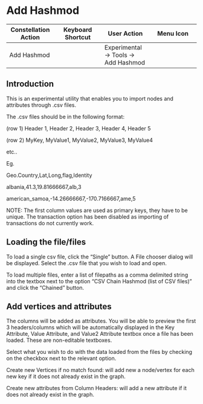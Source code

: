 # Add Hashmod

<table class="table table-striped">
<colgroup>
<col style="width: 25%" />
<col style="width: 25%" />
<col style="width: 25%" />
<col style="width: 25%" />
</colgroup>
<thead>
<tr class="header">
<th>Constellation Action</th>
<th>Keyboard Shortcut</th>
<th>User Action</th>
<th style="text-align: center;">Menu Icon</th>
</tr>
</thead>
<tbody>
<tr class="odd">
<td>Add Hashmod</td>
<td></td>
<td>Experimental -&gt; Tools -&gt; Add Hashmod</td>
<td style="text-align: center;"></td>
</tr>
</tbody>
</table>

## Introduction

This is an experimental utility that enables you to import nodes and 
attributes through .csv files.

The .csv files should be in the following format:

(row 1) Header 1, Header 2, Header 3, Header 4, Header 5

(row 2) MyKey, MyValue1, MyValue2, MyValue3, MyValue4

etc..

Eg.

Geo.Country,Lat,Long,flag,Identity

albania,41.3,19.81666667,alb,3

american_samoa,-14.26666667,-170.7166667,ame,5

NOTE: The first column values are used as primary keys, they have to be unique.
The transaction option has been disabled as importing of transactions 
do not currently work.

## Loading the file/files

To load a single csv file, click the “Single” button. A File chooser dialog 
will be displayed. Select the .csv file that you wish to load and open.

To load multiple files, enter a list of filepaths as a comma delimited string
into the textbox next to the option “CSV Chain Hashmod (list of CSV files)” and 
click the “Chained” button.

## Add vertices and attributes

The columns will be added as attributes.
You will be able to preview the first 3 headers/columns 
which will be automatically displayed in the Key Attribute, Value Attribute, 
and Value2 Attribute textbox once a file has been loaded. These are non-editable
textboxes.

Select what you wish to do with the data loaded from the files by checking on 
the checkbox next to the relevant option.

Create new Vertices if no match found: will add new a node/vertex for each 
new key if it does not already exist in the graph.

Create new attributes from Column Headers: will add a new attribute if it does
not already exist in the graph.
